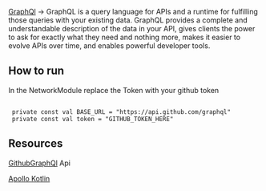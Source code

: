 
[GraphQl](https://graphql.org/) -> GraphQL is a query language for APIs and a runtime for fulfilling those queries with your existing data. 
GraphQL provides a complete and understandable description of the data in your API, gives clients the power to ask for exactly what they need and 
nothing more, makes it easier to evolve APIs over time, and enables powerful developer tools.


## How to run
In the NetworkModule replace the Token with your github token
```

 private const val BASE_URL = "https://api.github.com/graphql"
 private const val token = "GITHUB_TOKEN_HERE"

```

## Resources
[GithubGraphQl](https://docs.github.com/en/graphql) Api

[Apollo Kotlin](https://www.apollographql.com/docs/kotlin/)
